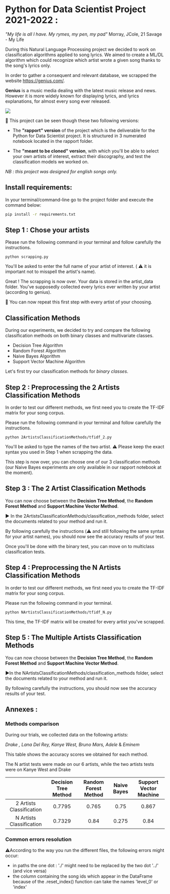 # Python for Data Scientist Project 2021-2022 : 
*"My life is all I have. 
My rymes, my pen, my pad"* Morray, JCole, 21 Savage - My Life

During this Natural Language Processing project we decided to work on classification algorithms applied to song lyrics. 
We aimed to create a ML/DL algorithm which could recognize which artist wrote a given song thanks to the song's lyrics only.

In order to gather a consequent and relevant database, we scrapped the website https://genius.com/.

**Genius** is a music media dealing with the latest music release and news. However it is more widely known for displaying lyrics, and lyrics explanations, for almost every song ever released.


![](https://upload.wikimedia.org/wikipedia/commons/3/3d/Genius_Logo.png)


:pushpin: This project can be seen though these two following versions:

- The **"rapport" version** of the project which is the deliverable for the Python for Data Scientist project. It is structured in 3 numerated notebook located in the rapport folder.

- The **"meant to be cloned" version**, with which you'll be able to select your own artists of interest, extract their discography, and
  test the classification models we worked on.

*NB : this project was designed for english songs only.* 

## Install requirements: 
In your terminal/command-line go to the project folder and execute the command below:
```bash
pip install -r requirements.txt 
```

## Step 1 : Chose your artists

Please run the following command in your terminal and follow carefully the instructions.
```
python scrapping.py
```

You'll be asked to enter the full name of your artist of interest. ( :warning: it is important not to misspell the artist's name).

Great ! The scrapping is now over. Your data is stored in the artist_data folder. 
You've supposedly collected every lyrics ever written by your artist (according to genius).

:repeat: You can now repeat this first step with every artist of your choosing.

## Classification Methods

During our experiments, we decided to try and compare the following classification methods on both binary classes and multivariate classes.  
- Decision Tree Algorithm
- Random Forest Algorithm
- Naive Bayes Algorithm
- Support Vector Machine Algorithm

Let's first try our classification methods for *binary classes*.

## Step 2 : Preprocessing the 2 Artists Classification Methods

In order to test our different methods, we first need you to create the TF-IDF matrix for your song corpus.

Please run the following command in your terminal and follow carefully the instructions.
```
python 2ArtistsClassificationMethods/tfidf_2.py
```

You'll be asked to type the names of the two artist. :warning: Please keep the exact syntax you used in Step 1 when scrapping the data.

This step is now over, you can choose one of our 3 classification methods (our Naive Bayes experiments are only available in our rapport notebook at the moment).

## Step 3 : The 2 Artist Classification Methods

You can now choose between the **Decision Tree Method**, the **Random Forest Method** and **Support Machine Vector Method**.

:arrow_forward: In the 2ArtistsClassificationMethods/classification_methods folder, select the documents related to your method and run it.

By following carefully the instructions (:warning: and still following the same syntax for your artist names), you should now see the accuracy results of your test. 

Once you'll be done with the binary test, you can move on to multiclass classification tests.

## Step 4 : Preprocessing the N Artists Classification Methods

In order to test our different methods, we first need you to create the TF-IDF matrix for your song corpus.

Please run the following command in your terminal.
```
python NArtistsClassificationMethods/tfidf_N.py
```

This time, the TF-IDF matrix will be created for every artist you've scrapped.

## Step 5 : The Multiple Artists Classification Methods

You can now choose between the **Decision Tree Method**, the **Random Forest Method** and **Support Machine Vector Method**.

▶️In the NArtistsClassificationMethods/classification_methods folder, select the documents related to your method and run it.

By following carefully the instructions, you should now see the accuracy results of your test. 



## Annexes :  

### Methods comparison

During our trials, we collected data on the following artists: 

*Drake , Lana Del Rey, Kanye West, Bruno Mars, Adele* & *Eminem*


This table shows the accuracy scores we obtained for each method. 

The N artist tests were made on our 6 artists, while the two artists tests were on Kanye West and Drake 

|                          | Decision Tree Method | Random Forest Method | Naive Bayes | Support Vector Machine |
| :----------------------: | :------------------: | :------------------: | :---------: |:----------------------:|
| 2 Artists Classification | 0.7795               | 0.765                | 0.75        | 0.867                  |
| N Artists Classification | 0.7329               | 0.84                 | 0.275       | 0.84                   |

### Common errors resolution

⚠️According to the way you run the different files, the following errors might occur:
- in paths the one dot : './' might need to be replaced by the two dot '../' (and vice versa)
- the column containing the song ids which appear in the DataFrame because of the .reset_index() function can take the names 'level_0' or 'index'
